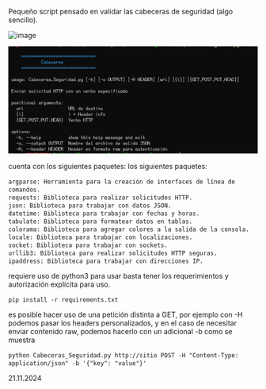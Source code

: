 Pequeño script pensado en validar las cabeceras de seguridad (algo sencillo). 

![image](https://github.com/apuromafo/Repositorio_Python/assets/23161917/681ad0e8-d176-41db-88f5-bcb8ceaf458a)


![[Pasted image 20241118184355.png]](img%2FPasted%20image%2020241118184355.png)


cuenta con los siguientes paquetes:
los siguientes paquetes:

```
argparse: Herramienta para la creación de interfaces de línea de comandos.
requests: Biblioteca para realizar solicitudes HTTP.
json: Biblioteca para trabajar con datos JSON.
datetime: Biblioteca para trabajar con fechas y horas.
tabulate: Biblioteca para formatear datos en tablas.
colorama: Biblioteca para agregar colores a la salida de la consola.
locale: Biblioteca para trabajar con localizaciones.
socket: Biblioteca para trabajar con sockets.
urllib3: Biblioteca para realizar solicitudes HTTP seguras.
ipaddress: Biblioteca para trabajar con direcciones IP.

```

requiere uso de python3 
para usar basta tener los requerimientos y autorización explícita para uso.
```
pip install -r requirements.txt
```

es posible hacer uso de una petición distinta a GET, por ejemplo con -H podemos pasar los headers personalizados, y en el caso de necesitar enviar contenido raw, podemos hacerlo con un adicional -b como se muestra 
```
python Cabeceras_Seguridad.py http://sitio POST -H "Content-Type: application/json" -b '{"key": "value"}'
```

 
  21.11.2024





